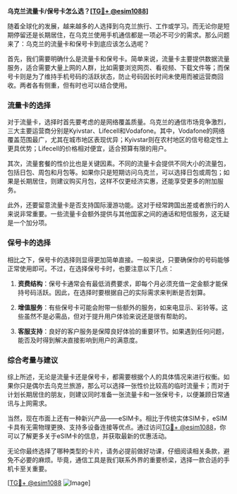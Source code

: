 **乌克兰流量卡/保号卡怎么选？[[TG💪+ @esim1088](https://t.me/s/esim1088)]**

随着全球化的发展，越来越多的人选择到乌克兰旅行、工作或学习。而无论你是短期停留还是长期居住，在乌克兰使用手机通信都是一项必不可少的需求。那么问题来了：乌克兰的流量卡和保号卡到底应该怎么选呢？

首先，我们需要明确什么是流量卡和保号卡。简单来说，流量卡主要提供数据流量服务，适合需要大量上网的人群，比如需要浏览网页、看视频、下载文件等；而保号卡则是为了维持手机号码的活跃状态，防止号码因长时间未使用而被运营商回收。两者各有侧重，但有时也可以结合使用。

### 流量卡的选择

对于流量卡，选择时首先要考虑的是网络覆盖质量。乌克兰的通信市场竞争激烈，三大主要运营商分别是Kyivstar、Lifecell和Vodafone。其中，Vodafone的网络覆盖范围最广，尤其在城市地区表现优异；Kyivstar则在农村地区的信号稳定性上更具优势；Lifecell的价格相对便宜，适合预算有限的用户。

其次，流量套餐的性价比也是关键因素。不同的流量卡会提供不同大小的流量包，包括日包、周包和月包等。如果你只是短期访问乌克兰，可以选择日包或周包；如果是长期居住，则建议购买月包，这样不仅更经济实惠，还能享受更多的附加服务。

此外，还要留意流量卡是否支持国际漫游功能。这对于经常跨国出差或者旅行的人来说非常重要。一些流量卡会额外提供与其他国家之间的通话和短信服务，这无疑是一个加分项。

### 保号卡的选择

相比之下，保号卡的选择则显得更加简单直接。一般来说，只要确保你的号码能够正常使用即可。不过，在选择保号卡时，也要注意以下几点：

1. **资费结构**：保号卡通常会有最低消费要求，即每个月必须充值一定金额才能保持号码活跃。因此，在选择时要根据自己的实际需求来判断是否划算。
   
2. **增值服务**：有些保号卡可能会附带一些额外的服务，如来电显示、彩铃等。这些虽然不是必需品，但对于提升用户体验来说还是很有帮助的。

3. **客服支持**：良好的客户服务是保障良好体验的重要环节。如果遇到任何问题，能否及时得到解决直接影响到用户的满意度。

### 综合考量与建议

综上所述，无论是流量卡还是保号卡，都需要根据个人的具体情况来进行权衡。如果你只是偶尔去乌克兰旅游，那么可以选择一张性价比较高的临时流量卡；而对于计划长期居住的朋友，则建议同时准备一张流量卡和一张保号卡，以便兼顾日常通讯与上网需求。

当然，现在市面上还有一种新兴产品——eSIM卡。相比于传统实体SIM卡，eSIM卡具有无需物理更换、支持多设备连接等优点。通过访问[TG💪+ @esim1088](https://t.me/s/esim1088)，你可以了解更多关于eSIM卡的信息，并获取最新的优惠活动。

无论你最终选择了哪种类型的卡片，请务必提前做好功课，仔细阅读相关条款，避免不必要的麻烦。毕竟，通信工具是我们联系外界的重要桥梁，选择一款合适的手机卡至关重要。

[[TG💪+ @esim1088](https://t.me/s/esim1088) ![Image](https://i.postimg.cc/4NQfJmqS/Snipaste-2025-05-13-00-14-12.png)]